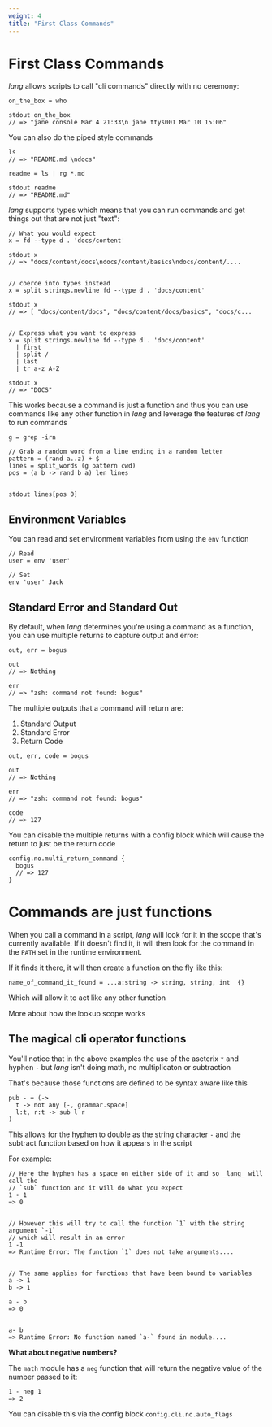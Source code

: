 ```yaml
---
weight: 4
title: "First Class Commands"
---
```


# First Class Commands

_lang_ allows scripts to call "cli commands" directly with no ceremony:

```
on_the_box = who

stdout on_the_box
// => "jane console Mar 4 21:33\n jane ttys001 Mar 10 15:06"
```

You can also do the piped style commands

```
ls
// => "README.md \ndocs"

readme = ls | rg *.md

stdout readme
// => "README.md"
```

_lang_ supports types which means that you can run commands and get things out that are not just "text":

```
// What you would expect
x = fd --type d . 'docs/content'

stdout x
// => "docs/content/docs\ndocs/content/basics\ndocs/content/....


// coerce into types instead
x = split strings.newline fd --type d . 'docs/content'

stdout x
// => [ "docs/content/docs", "docs/content/docs/basics", "docs/c...


// Express what you want to express
x = split strings.newline fd --type d . 'docs/content'
  | first
  | split /
  | last
  | tr a-z A-Z

stdout x
// => "DOCS"
```

This works because a command is just a function and thus you can use commands
like any other function in _lang_ and leverage the features of _lang_ to run
commands


```
g = grep -irn

// Grab a random word from a line ending in a random letter
pattern = (rand a..z) + $
lines = split_words (g pattern cwd)
pos = (a b -> rand b a) len lines


stdout lines[pos 0]
```

## Environment Variables

You can read and set environment variables from using the `env` function

```
// Read
user = env 'user'

// Set
env 'user' Jack
```

## Standard Error and Standard Out

By default, when _lang_ determines you're using a command as a function, you
can use <a>multiple returns</a> to capture output and error:

```
out, err = bogus

out
// => Nothing

err
// => "zsh: command not found: bogus"
```

The multiple outputs that a command will return are:

1. Standard Output
2. Standard Error
3. Return Code

```
out, err, code = bogus

out
// => Nothing

err
// => "zsh: command not found: bogus"

code
// => 127
```



You can disable the multiple returns with a config block which will
cause the return to just be the return code

```
config.no.multi_return_command { 
  bogus
  // => 127
}
```

# Commands are just functions

When you call a command in a script, _lang_ will look for it in the scope
that's currently available. If it doesn't find it, it will then look for the
command in the `PATH` set in the runtime environment.

If it finds it there, it will then create a function on the fly like this:

```
name_of_command_it_found = ...a:string -> string, string, int  {}
```

Which will allow it to act like any other function

More about how the <a> lookup scope</a> works

## The magical cli operator functions 

You'll notice that in the above examples the use of the aseterix `*` and hyphen
`-` but _lang_ isn't doing math, no multiplicaton or subtraction

That's because those functions are defined to be syntax aware like this

```
pub - = (->
  t -> not any [-, grammar.space]
  l:t, r:t -> sub l r
)
```

This allows for the hyphen to double as the string character `-` and the
subtract function based on how it appears in the script

For example:

```
// Here the hyphen has a space on either side of it and so _lang_ will call the
// `sub` function and it will do what you expect
1 - 1
=> 0


// However this will try to call the function `1` with the string argument `-1`
// which will result in an error
1 -1
=> Runtime Error: The function `1` does not take arguments....


// The same applies for functions that have been bound to variables
a -> 1
b -> 1

a - b
=> 0


a- b
=> Runtime Error: No function named `a-` found in module....
```

**What about negative numbers?**

The `math` module has a `neg` function that will return the negative
value of the number passed to it:

```
1 - neg 1
=> 2
```

You can disable this via the config block `config.cli.no.auto_flags`
